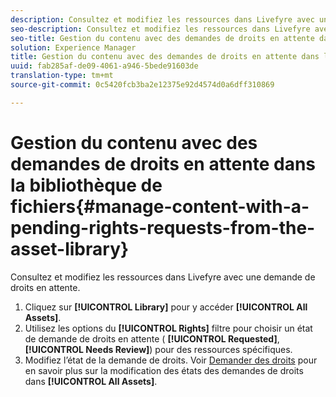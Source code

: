 ```yaml
---
description: Consultez et modifiez les ressources dans Livefyre avec une demande de droits en attente.
seo-description: Consultez et modifiez les ressources dans Livefyre avec une demande de droits en attente.
seo-title: Gestion du contenu avec des demandes de droits en attente dans la bibliothèque de fichiers
solution: Experience Manager
title: Gestion du contenu avec des demandes de droits en attente dans la bibliothèque de fichiers
uuid: fab285af-de09-4061-a946-5bede91603de
translation-type: tm+mt
source-git-commit: 0c5420fcb3ba2e12375e92d4574d0a6dff310869

---
```



# Gestion du contenu avec des demandes de droits en attente dans la bibliothèque de fichiers{#manage-content-with-a-pending-rights-requests-from-the-asset-library}

Consultez et modifiez les ressources dans Livefyre avec une demande de droits en attente.

1. Cliquez sur **[!UICONTROL Library]** pour y accéder **[!UICONTROL All Assets]**.
1. Utilisez les options du **[!UICONTROL Rights]** filtre pour choisir un état de demande de droits en attente ( **[!UICONTROL Requested]**, **[!UICONTROL Needs Review]**) pour des ressources spécifiques.
1. Modifiez l’état de la demande de droits. Voir [Demander des droits](../c-how-requesting-rights-works/c-how-requesting-rights-works.md#c_how_requesting_rights_works) pour en savoir plus sur la modification des états des demandes de droits dans **[!UICONTROL All Assets]**.
